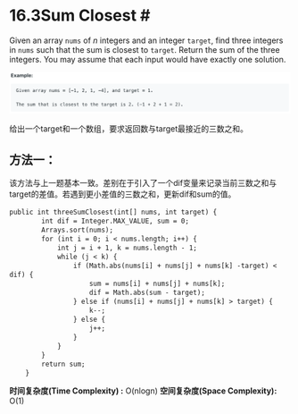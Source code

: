 # 16.3Sum Closest \#

Given an array `nums` of _n_ integers and an integer `target`, find three integers in `nums` such that the sum is closest to `target`. Return the sum of the three integers. You may assume that each input would have exactly one solution.

![](.gitbook/assets/ying-mu-kuai-zhao-20190721-xia-wu-6.50.34.png)

给出一个target和一个数组，要求返回数与target最接近的三数之和。

## 方法一：

该方法与上一题基本一致。差别在于引入了一个dif变量来记录当前三数之和与target的差值。若遇到更小差值的三数之和，更新dif和sum的值。

```text
public int threeSumClosest(int[] nums, int target) {
        int dif = Integer.MAX_VALUE, sum = 0;
        Arrays.sort(nums);
        for (int i = 0; i < nums.length; i++) {
            int j = i + 1, k = nums.length - 1;  
            while (j < k) {
                if (Math.abs(nums[i] + nums[j] + nums[k] -target) < dif) {
                    sum = nums[i] + nums[j] + nums[k];
                    dif = Math.abs(sum - target);
                } else if (nums[i] + nums[j] + nums[k] > target) {
                    k--;
                } else {
                    j++;
                }
            }
        }
        return sum;
    }
```

**时间复杂度\(Time Complexity\) :** O\(nlogn\)          **空间复杂度\(Space Complexity\):** O\(1\)

